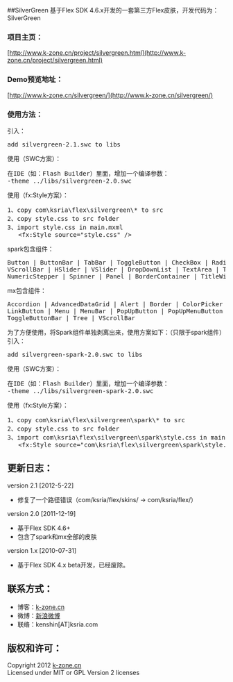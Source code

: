 ##SilverGreen
基于Flex SDK 4.6.x开发的一套第三方Flex皮肤，开发代码为：SilverGreen

### 项目主页：  
[http://www.k-zone.cn/project/silvergreen.html](http://www.k-zone.cn/project/silvergreen.html)

### Demo预览地址：  
[http://www.k-zone.cn/silvergreen/](http://www.k-zone.cn/silvergreen/)

### 使用方法：  
引入：  
<pre>
add silvergreen-2.1.swc to libs
</pre>

使用（SWC方案）：  
<pre>
在IDE（如：Flash Builder）里面，增加一个编译参数：  
-theme ../libs/silvergreen-2.0.swc
</pre>

使用（fx:Style方案）：  
<pre>
1、copy com\ksria\flex\silvergreen\* to src
2、copy style.css to src folder
3、import style.css in main.mxml
   &lt;fx:Style source=&quot;style.css&quot; /&gt;
</pre>

spark包含组件：  
<pre>
Button | ButtonBar | TabBar | ToggleButton | CheckBox | RadioButton | Scroller | HScrollBar
VScrollBar | HSlider | VSlider | DropDownList | TextArea | TextInput | ComboBox | List
NumericStepper | Spinner | Panel | BorderContainer | TitleWindow | VideoPlayer | DataGrid
</pre>

mx包含组件：  
<pre>
Accordion | AdvancedDataGrid | Alert | Border | ColorPicker | DateChooser | HScrollBar | LinkBar
LinkButton | Menu | MenuBar | PopUpButton | PopUpMenuButton | ProgressBar | TabNavigator
ToggleButtonBar | Tree | VScrollBar
</pre>


为了方便使用，将Spark组件单独剥离出来，使用方案如下：（只限于spark组件）  
引入：
<pre>
add silvergreen-spark-2.0.swc to libs
</pre>

使用（SWC方案）：  
<pre>
在IDE（如：Flash Builder）里面，增加一个编译参数：  
-theme ../libs/silvergreen-spark-2.0.swc
</pre>

使用（fx:Style方案）：  
<pre>
1、copy com\ksria\flex\silvergreen\spark\* to src
2、copy style.css to src folder
3、import com\ksria\flex\silvergreen\spark\style.css in main.mxml
   &lt;fx:Style source=&quot;com\ksria\flex\silvergreen\spark\style.css&quot; /&gt;
</pre>

## 更新日志：
version 2.1 [2012-5-22]
* 修复了一个路径错误（com/ksria/flex/skins/ → com/ksria/flex/）

version 2.0 [2011-12-19]
* 基于Flex SDK 4.6+
* 包含了spark和mx全部的皮肤

version 1.x [2010-07-31]
* 基于Flex SDK 4.x beta开发，已经废除。

## 联系方式：
* 博客：[k-zone.cn](http://www.k-zone.cn/zblog)
* 微博：[新浪微博](http://weibo.com/23784148)
* 联络：kenshin[AT]ksria.com

## 版权和许可：
Copyright 2012 [k-zone.cn](http://www.k-zone.cn/zblog)  
Licensed under MIT or GPL Version 2 licenses
